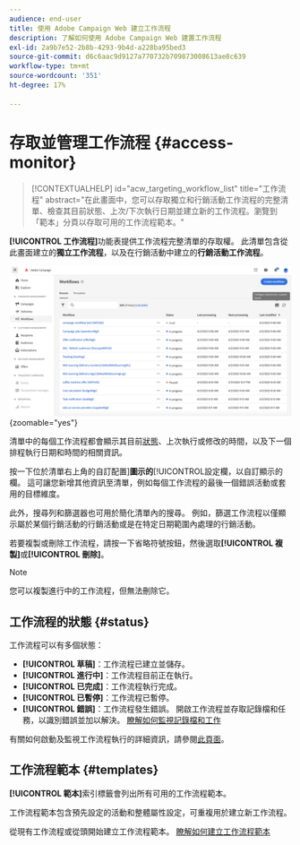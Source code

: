 ```yaml
---
audience: end-user
title: 使用 Adobe Campaign Web 建立工作流程
description: 了解如何使用 Adobe Campaign Web 建置工作流程
exl-id: 2a9b7e52-2b8b-4293-9b4d-a228ba95bed3
source-git-commit: d6c6aac9d9127a770732b709873008613ae8c639
workflow-type: tm+mt
source-wordcount: '351'
ht-degree: 17%

---
```


# 存取並管理工作流程 {#access-monitor}

>[!CONTEXTUALHELP]
>id="acw_targeting_workflow_list"
>title="工作流程"
>abstract="在此畫面中，您可以存取獨立和行銷活動工作流程的完整清單、檢查其目前狀態、上次/下次執行日期並建立新的工作流程。瀏覽到「範本」分頁以存取可用的工作流程範本。"

**[!UICONTROL 工作流程]**&#x200B;功能表提供工作流程完整清單的存取權。 此清單包含從此畫面建立的&#x200B;**獨立工作流程**，以及在行銷活動中建立的&#x200B;**行銷活動工作流程**。

![顯示獨立工作流程和行銷活動工作流程的工作流程清單畫面](assets/workflow-list.png){zoomable="yes"}

清單中的每個工作流程都會顯示其目前[狀態](#status)、上次執行或修改的時間，以及下一個排程執行日期和時間的相關資訊。

按一下位於清單右上角的自訂配置&#x200B;]**圖示的**[!UICONTROL &#x200B;設定欄，以自訂顯示的欄。 這可讓您新增其他資訊至清單，例如每個工作流程的最後一個錯誤活動或套用的目標維度。

此外，搜尋列和篩選器也可用於簡化清單內的搜尋。 例如，篩選工作流程以僅顯示屬於某個行銷活動的行銷活動或是在特定日期範圍內處理的行銷活動。

若要複製或刪除工作流程，請按一下省略符號按鈕，然後選取&#x200B;**[!UICONTROL 複製]**&#x200B;或&#x200B;**[!UICONTROL 刪除]**。

>[!NOTE]
>
>您可以複製進行中的工作流程，但無法刪除它。

## 工作流程的狀態 {#status}

工作流程可以有多個狀態：

* **[!UICONTROL 草稿]**：工作流程已建立並儲存。
* **[!UICONTROL 進行中]**：工作流程目前正在執行。
* **[!UICONTROL 已完成]**：工作流程執行完成。
* **[!UICONTROL 已暫停]**：工作流程已暫停。
* **[!UICONTROL 錯誤]**：工作流程發生錯誤。 開啟工作流程並存取記錄檔和任務，以識別錯誤並加以解決。 [瞭解如何監視記錄檔和工作](start-monitor-workflows.md#logs-tasks)

有關如何啟動及監視工作流程執行的詳細資訊，請參閱[此頁面](start-monitor-workflows.md)。

## 工作流程範本 {#templates}

**[!UICONTROL 範本]**&#x200B;索引標籤會列出所有可用的工作流程範本。

工作流程範本包含預先設定的活動和整體屬性設定，可重複用於建立新工作流程。

從現有工作流程或從頭開始建立工作流程範本。 [瞭解如何建立工作流程範本](create-workflow.md#workflow-templates)